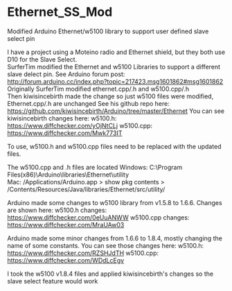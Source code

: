 # Ethernet_SS_Mod
Modified Arduino Ethernet/w5100 library to support user defined slave select pin

I have a project using a Moteino radio and Ethernet shield, but they both use D10 for the Slave Select.  
SurferTim modified the Ethernet and w5100 Libraries to support a different slave delect pin.
See Arduino forum post: http://forum.arduino.cc/index.php?topic=217423.msg1601862#msg1601862
Originally SurferTim modified ethernet.cpp/.h and w5100.cpp/.h  
Then kiwisincebirth made the change so just w5100 files were modified, Ethernet.cpp/.h are unchanged
See his github repo here: https://github.com/kiwisincebirth/Arduino/tree/master/Ethernet
You can see kiwisincebirth changes here:
w5100.h: https://www.diffchecker.com/yOjNtCLj
w5100.cpp: https://www.diffchecker.com/Mwk773IT

To use, w5100.h and w5100.cpp files need to be replaced with the updated files.

The w5100.cpp and .h files are located
Windows: C:\Program Files(x86)\Arduino\libraries\Ethernet\utility\
Mac: /Applications/Arduino.app > show pkg contents > /Contents/Resources/Java/libraries/Ethernet/src/utility/

Arduino made some changes to w5100 library from v1.5.8 to 1.6.6. Changes are shown here:
w5100.h changes: https://www.diffchecker.com/0eUuANWW
w5100.cpp changes: https://www.diffchecker.com/MraUAw03

Arduino made some minor changes from 1.6.6 to 1.8.4, mostly changing the name of some constants. You can see those changes here:
w5100.h: https://www.diffchecker.com/RZSHJdTH
w5100.cpp: https://www.diffchecker.com/WDdLcEgv

I took the w5100 v1.8.4 files and applied kiwisincebirth's changes so the slave select feature would work


